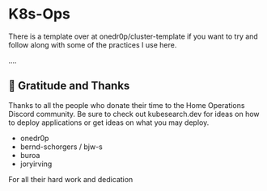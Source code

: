 # K8s-Ops

There is a template over at onedr0p/cluster-template if you want to try and follow along with some of the practices I use here.

....

## 🤝 Gratitude and Thanks

Thanks to all the people who donate their time to the Home Operations Discord community. Be sure to check out kubesearch.dev for ideas on how to deploy applications or get ideas on what you may deploy.

* onedr0p
* bernd-schorgers / bjw-s
* buroa
* joryirving

For all their hard work and dedication
